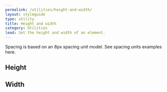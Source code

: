 ```yaml
---
permalink: /utilities/height-and-width/
layout: styleguide
type: utility
title: Height and width 
category: Utilities
lead: Set the height and width of an element.
---
```


Spacing is based on an 8px spacing unit model. See spacing units examples here. 

## Height

## Width
